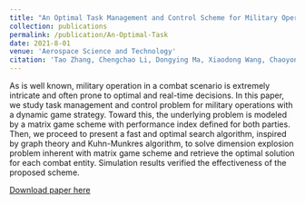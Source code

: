 ```yaml
---
title: "An Optimal Task Management and Control Scheme for Military Operations with Dynamic Game Strategy"
collection: publications
permalink: /publication/An-Optimal-Task
date: 2021-8-01
venue: 'Aerospace Science and Technology'
citation: 'Tao Zhang, Chengchao Li, Dongying Ma, Xiaodong Wang, Chaoyong Li. (2021).'
---
```

As is well known, military operation in a combat scenario is extremely intricate and often prone to optimal and real-time decisions. In this paper, we study task management and control problem for military operations with a dynamic game strategy. Toward this, the underlying problem is modeled by a matrix game scheme with performance index defined for both parties. Then, we proceed to present a fast and optimal search algorithm, inspired by graph theory and Kuhn-Munkres algorithm, to solve dimension explosion problem inherent with matrix game scheme and retrieve the optimal solution for each combat entity. Simulation results verified the effectiveness of the proposed scheme.

[Download paper here](http://bcys18657.github.io/files/An-Optimal-Task-Management.pdf)
